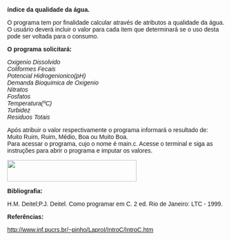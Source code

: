 <font face="Arial"><b>índice da qualidade da água.</b>

O programa tem por finalidade calcular através de atributos a qualidade da água.</br>
O usuário deverá incluir o valor para cada item que determinará se o uso desta pode ser voltada para o consumo.</br>

<b>O programa solicitará:</b>

<i><p>Oxigenio Dissolvido</br>
Coliformes Fecais</br>
Potencial Hidrogenionico(pH)</br>
Demanda Bioquimica de Oxigenio</br>
Nitratos</br>
Fosfatos</br>
Temperatura(ºC)</br>
Turbidez</br>
Residuos Totais</br></i>

Após atribuir o valor respectivamente o programa informará o resultado de: Muito Ruim, Ruim, Médio, Boa ou Muito Boa.</br>
Para acessar o programa, cujo o nome é main.c. Acesse o terminal e siga as instruções para abrir o programa e imputar os valores.</br>

<img src="https://under-linux.org/attachment.php?attachmentid=56629&d=1420575002" width="300" height="50">

<b>Bibliografia:</b>

H.M. Deitel;P.J. Deitel. Como programar em C. 2 ed. Rio de Janeiro: LTC -  1999.

<b>Referências:</b>

http://www.inf.pucrs.br/~pinho/LaproI/IntroC/IntroC.htm </font>



